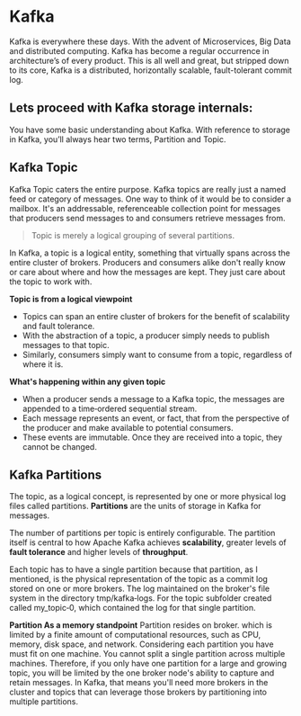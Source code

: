 # Kafka
Kafka is everywhere these days. With the advent of Microservices, Big Data and distributed computing. Kafka has become a regular occurrence in architecture’s of every product. This is all well and great, but stripped down to its core, Kafka is a distributed, horizontally scalable, fault-tolerant commit log.

## Lets proceed with Kafka storage internals:
You have some basic understanding about Kafka. With reference to storage in Kafka, you’ll always hear two terms, Partition and Topic.

 ## Kafka Topic
 Kafka Topic caters the entire purpose. Kafka topics are really just a named feed or category of messages. One way to think of it would be to consider a mailbox. It's an addressable, referenceable collection point for messages that producers send messages to and consumers retrieve messages from. 

> Topic is merely a logical grouping of several partitions.

In Kafka, a topic is a logical entity, something that virtually spans across the entire cluster of brokers. Producers and consumers alike don't really know or care about where and how the messages are kept. They just care about the topic to work with.

 **Topic is from a logical viewpoint**

 - Topics can span an entire cluster of brokers for the benefit of
   scalability and fault tolerance.
 - With the abstraction of a topic, a producer simply needs to publish
   messages to that topic.
 - Similarly, consumers simply want to consume from a topic, regardless
   of where it is.

**What's happening within any given topic**

 - When a producer sends a message to a Kafka topic, the messages are appended to a time‑ordered sequential stream.
 - Each message represents an event, or fact, that from the perspective of the producer and make available to potential consumers.
 - These events are immutable. Once they are received into a topic, they cannot be changed.

## Kafka Partitions

The topic, as a logical concept, is represented by one or more physical log files called partitions. **Partitions** are the units of storage in Kafka for messages.

The number of partitions per topic is entirely configurable. The partition itself is central to how Apache Kafka achieves **scalability**, greater levels of **fault tolerance** and higher levels of **throughput**.

Each topic has to have a single partition because that partition, as I mentioned, is the physical representation of the topic as a commit log stored on one or more brokers. The log maintained on the broker's file system in the directory tmp/kafka‑logs. For the topic subfolder created called my_topic‑0, which contained the log for that single partition.

**Partition As a memory standpoint**
Partition resides on broker. which is limited by a finite amount of computational resources, such as CPU, memory, disk space, and network. Considering each partition you have must fit on one machine. You cannot split a single partition across multiple machines. Therefore, if you only have one partition for a large and growing topic, you will be limited by the one broker node's ability to capture and retain messages. In Kafka, that means you'll need more brokers in the cluster and topics that can leverage those brokers by partitioning into multiple partitions.

 
	 

<!--stackedit_data:
eyJoaXN0b3J5IjpbMTM5MDkxODQ2OCwtOTY5OTU5MzYsLTE2Nj
A1NDkzNjksLTE2MzQ3NTM3MTUsMTE4NTU3NzA3MCwtMjA1NDQ4
NjY4MSwtNDcwNDUyNjA4LDY1MDg5ODE4LC0yMDg4NzQ2NjEyLC
0yMDg4NzQ2NjEyLC0xMTcxOTI4NDUsOTMzMzA5Nzg3LDEyMTg0
NzY1MDksLTE3Mzg0MTQwMywtODgxMDQyNTYxLC0yMDE0MzIyOD
M1LC0zNzMzMjc1NDcsMjM2OTE4NDQ1LC04NTEwODA4NTUsLTE5
NzU2ODE1MzRdfQ==
-->